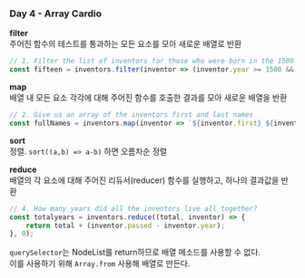 ### Day 4 - Array Cardio
**filter**<br>
주어진 함수의 테스트를 통과하는 모든 요소를 모아 새로운 배열로 반환<br>
```javascript
// 1. Filter the list of inventors for those who were born in the 1500's
const fifteen = inventors.filter(inventor => (inventor.year >= 1500 && inventor.year < 1600));
```

**map**<br>
배열 내 모든 요소 각각에 대해 주어진 함수를 호출한 결과를 모아 새로운 배열을 반환<br>
```javascript
// 2. Give us an array of the inventors first and last names
const fullNames = inventors.map(inventor => `${inventor.first} ${inventor.last}`);
```

**sort**<br>
정렬. `sort((a,b) => a-b)` 하면 오름차순 정렬<br>

**reduce**<br>
배열의 각 요소에 대해 주어진 리듀서(reducer) 함수를 실행하고, 하나의 결과값을 반환<br>
```javascript
// 4. How many years did all the inventors live all together?
const totalyears = inventors.reduce((total, inventor) => {
    return total + (inventor.passed - inventor.year);
}, 0);
```

`querySelector`는 NodeList를 return하므로 배열 메소드를 사용할 수 없다.<br>
이를 사용하기 위해 `Array.from` 사용해 배열로 만든다.<br>